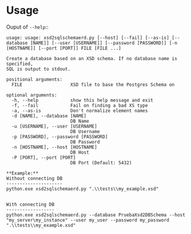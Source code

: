 

Usage
=====
Ouput of ``--help``::

    usage: usage: xsd2sqlschemaerd.py [--host] [--fail] [--as-is] [--database [NAME]] [--user [USERNAME]] [--password [PASSWORD]] [-n [HOSTNAME]] [--port [PORT]] FILE [FILE ...]

    Create a database based on an XSD schema. If no database name is specified,
    SQL is output to stdout.

    positional arguments:
      FILE                  XSD file to base the Postgres Schema on

    optional arguments:
      -h, --help            show this help message and exit
      -f, --fail            Fail on finding a bad XS type
      -a, --as-is           Don't normalize element names
      -d [NAME], --database [NAME]
                            DB Name
      -u [USERNAME], --user [USERNAME]
                            DB Username
      -p [PASSWORD], --password [PASSWORD]
                            DB Password
      -n [HOSTNAME], --host [HOSTNAME]
                            DB Host
      -P [PORT], --port [PORT]
                            DB Port (Default: 5432)
~~~~
**Example:**
Without connecting DB
---------------------
python.exe xsd2sqlschemaerd.py ".\\tests\\my_example.xsd"
    
    
With connecting DB
------------------
python.exe xsd2sqlschemaerd.py --database PruebaXsd2DBSchema --host "my_server\my_instance" --user my_user --password my_password ".\\tests\\my_example.xsd"